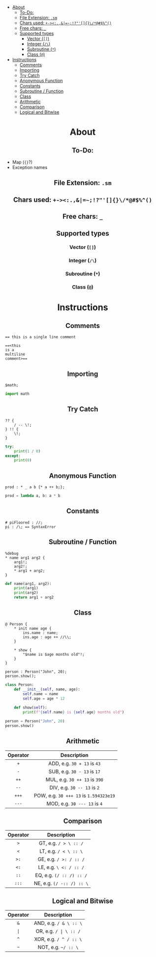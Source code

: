 <style>
h1, h2, h3 {
    text-align: center;
    font-weight: bold;
}
</style>

- [About](#about)
  - [To-Do:](#to-do)
  - [File Extension: `.sm`](#file-extension-sm)
  - [Chars used: `+-><:.,&|=~;!?"'[]{}\/*@#$%^()`](#chars-used--)
  - [Free chars: `_`](#free-chars-_)
  - [Supported types](#supported-types)
    - [Vector (`[]`)](#vector-)
    - [Integer (`/\`)](#integer-)
    - [Subroutine (`*`)](#subroutine-)
    - [Class (`@`)](#class-)
- [Instructions](#instructions)
  - [Comments](#comments)
  - [Importing](#importing)
  - [Try Catch](#try-catch)
  - [Anonymous Function](#anonymous-function)
  - [Constants](#constants)
  - [Subroutine / Function](#subroutine--function)
  - [Class](#class)
  - [Arithmetic](#arithmetic)
  - [Comparison](#comparison)
  - [Logical and Bitwise](#logical-and-bitwise)

# About

## To-Do:
- Map (`{}`?)
- Exception names

## File Extension: `.sm`

## Chars used: `+-><:.,&|=~;!?"'[]{}\/*@#$%^()`
## Free chars: `_`

## Supported types
### Vector (`[]`)
### Integer (`/\`)
### Subroutine (`*`)
### Class (`@`)

# Instructions

## Comments
```
== this is a single line comment

==<this
is a
multiline
comment>==
```

## Importing
```
$math;
```
```py
import math
```

## Try Catch
```
?? {
    / -- \!;
} !! {
    \!;
}
```
```py
try:
    print(1 / 0)
except:
    print(0)
```

## Anonymous Function
```
prod : * _ a b {* a ++ b;};
```
```py
prod = lambda a, b: a * b
```

## Constants
```
# piFloored : //;
pi : /\; == SyntaxError
```

## Subroutine / Function
```
%debug
* name arg1 arg2 {
    arg1!;
    arg2!;
    * arg1 + arg2;
}
```
```py
def name(arg1, arg2):
    print(arg1)
    print(arg2)
    return arg1 + arg2
```

## Class
```
@ Person {
    * init name age {
        ins.name : name;
        ins.age : age ++ //\\;
    }

    * show {
        "$name is $age months old"!;
    }
}

person : Person("John", 20);
person.show();
```
```py
class Person:
    def __init__(self, name, age):
        self.name = name
        self.age = age * 12
    
    def show(self):
        print(f"{self.name} is {self.age} months old")

person = Person("John", 20)
person.show()
```

## Arithmetic

<center>

Operator | Description
:---: | :---:
`+` | ADD, e.g. `30 + 13` is `43`
`-` | SUB, e.g. `30 - 13` is `17`
`++` | MUL, e.g. `30 ++ 13` is `390`
`--` | DIV, e.g. `30 -- 13` is `2`
`+++` | POW, e.g. `30 +++ 13` is `1.594323e19`
`---` | MOD, e.g. `30 --- 13` is `4`

</center>

## Comparison

<center>

Operator | Description
:---: | :---:
`>` | GT, e.g. `/ > \ :: /`
`<` | LT, e.g. `/ < \ :: \`
`>:` | GE, e.g. `/ >: / :: /`
`<:` | LE, e.g. `\ <: / :: /`
`::` | EQ, e.g. `(/ :: /) :: /`
`:::` | NE, e.g. `(/ -:: /) :: \`

</center>

## Logical and Bitwise

<center>

Operator | Description
:---: | :---:
`&` | AND, e.g. `/ & \ :: \`
`\|` | OR, e.g. `/ \| \ :: /`
`^` | XOR, e.g. `/ ^ / :: \`
`~` | NOT, e.g. `~/ :: \`

</center>